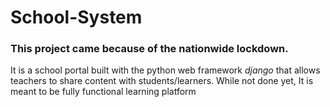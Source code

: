 # School-System

### This project came because of the nationwide lockdown.

It is a school portal built with the python web framework *django* that allows teachers to share content with students/learners.
While not done yet, It is meant to be fully functional learning platform
